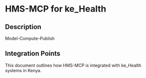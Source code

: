 # HMS-MCP for ke_Health

## Description

Model-Compute-Publish

## Integration Points

This document outlines how HMS-MCP is integrated with ke_Health systems in Kenya.
